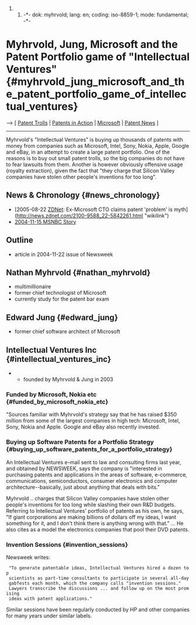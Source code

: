 1.  1.  -\*- dok: myhrvold; lang: en; coding: iso-8859-1; mode:
        fundamental; -\*-

# Myhrvold, Jung, Microsoft and the Patent Portfolio game of \"Intellectual Ventures\" {#myhrvold_jung_microsoft_and_the_patent_portfolio_game_of_intellectual_ventures}

\--\> \[ [ Patent Trolls](PatentTrollsEn "wikilink") \| [ Patents in
Action](SwpikxraniEn "wikilink") \| [
Microsoft](SwpatmicrosoftEn "wikilink") \| [ Patent
News](SwpatcninoEn "wikilink") \]

------------------------------------------------------------------------

Myhrvold\'s \"Intellectual Ventures\" is buying up thousands of patents
with money from companies such as Microsoft, Intel, Sony, Nokia, Apple,
Google and eBay, in an attempt to create a large patent portfolio. One
of the reasons is to buy out small patent trolls, so the big companies
do not have to fear lawsuits from them. Another is however obviously
offensive usage (royalty extraction), given the fact that \"they charge
that Silicon Valley companies have stolen other people\'s inventions for
too long\".

## News & Chronology {#news_chronology}

-   [2005-08-22 [ZDNet](ZDNet "wikilink"): Ex-Microsoft CTO claims
    patent \'problem\' is
    myth](http://news.zdnet.com/2100-9588_22-5842261.html "wikilink")
-   [ 2004-11-15 MSNBC Story](Myhrvold0411En "wikilink")

## Outline

-   article in 2004-11-22 issue of Newsweek

## Nathan Myhrvold {#nathan_myhrvold}

-   multimillionaire
-   former chief technologist of Microsoft
-   currently study for the patent bar exam

## Edward Jung {#edward_jung}

-   former chief software architect of Microsoft

## Intellectual Ventures Inc {#intellectual_ventures_inc}

-   -   founded by Myhrvold & Jung in 2003

### Funded by Microsoft, Nokia etc {#funded_by_microsoft_nokia_etc}

\"Sources familiar with Myhrvold\'s strategy say that he has raised
\$350 million from some of the largest companies in high tech:
Microsoft, Intel, Sony, Nokia and Apple. Google and eBay also recently
invested.

### Buying up Software Patents for a Portfolio Strategy {#buying_up_software_patents_for_a_portfolio_strategy}

An Intellectual Ventures e-mail sent to law and consulting firms last
year, and obtained by NEWSWEEK, says the company is \"interested in
purchasing patents and applications in the areas of software,
e-commerce, communications, semiconductors, consumer electronics and
computer architecture\--basically, just about anything that deals with
bits.\"

Myhrvold .. charges that Silicon Valley companies have stolen other
people\'s inventions for too long while slashing their own R&D budgets.
Referring to Intellectual Ventures\' portfolio of patents as his own, he
says, \"If giant corporations are making billions of dollars off my
ideas, I want something for it, and I don\'t think there is anything
wrong with that.\" \... He also cites as a model the electronics
companies that pool their DVD patents.

### Invention Sessions {#invention_sessions}

Newsweek writes:

` "To generate patentable ideas, Intellectual Ventures hired a dozen top`\
` scientists as part-time consultants to participate in several all-day`\
` gabfests each month, which the company calls "invention sessions."`\
` Lawyers transcribe the discussions ... and follow up on the most promising`\
` ideas with patent applications."`

Similar sessions have been regularly conducted by HP and other companies
for many years under similar labels.
